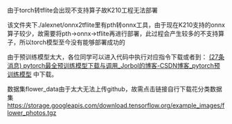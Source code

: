 由于torch转tflite会出现不支持算子故K210工程无法部署

该文件夹下./alexnet/onnx2tflite里有pth转onnx工具，由于现在K210支持的onnx算子较少，故需要将pth->onnx->tflite再进行部署，此过程会产生较多的不支持算子，所以torch模型至今没有能够部署成功的

由于预训练模型太大，各位同学可以进入代码中执行对应指令下载或者到： [(27条消息) pytorch最全预训练模型下载与调用_Jorbol的博客-CSDN博客_pytorch预训练模型](https://blog.csdn.net/Jorbo_Li/article/details/106248808) 中下载。

数据集flower_data由于太大无法上传github，故需点击链接自行下载花分类数据集 https://storage.googleapis.com/download.tensorflow.org/example_images/flower_photos.tgz